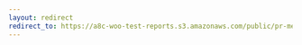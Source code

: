```yaml
---
layout: redirect
redirect_to: https://a8c-woo-test-reports.s3.amazonaws.com/public/pr-merge/41265/e2e/index.html
---
```

